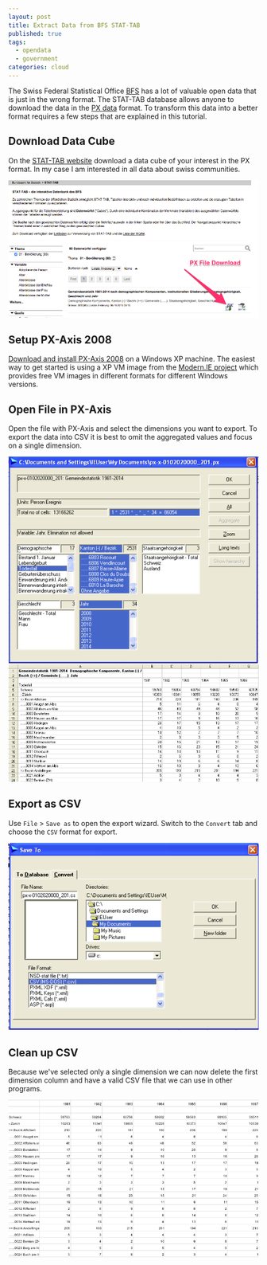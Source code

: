 ```yaml
---
layout: post
title: Extract Data from BFS STAT-TAB
published: true
tags:
  - opendata
  - government
categories: cloud
---
```


The Swiss Federal Statistical Office [BFS](http://www.bfs.admin.ch/) has a lot of valuable open data
that is just in the wrong format. The STAT-TAB database allows anyone to download the data in the
[PX data](http://www.scb.se/sv_/PC-Axis/Programs/PX-Web/) format.
To transform this data into a better format requires a few steps that are explained in this tutorial.

## Download Data Cube

On the [STAT-TAB website](https://www.pxweb.bfs.admin.ch/) download a data cube of your interest
in the PX format.  In my case I am interested in all data about swiss communities.

![Download PX File from STAT-TAB website](/media/download_px_stattab.png)

## Setup PX-Axis 2008

[Download and install PX-Axis 2008](http://www.scb.se/sv_/PC-Axis/Programs/PC-Axis/PC-Axis-2008/) on a
Windows XP machine.
The easiest way to get started is using a XP VM image from the [Modern.IE project](https://dev.windows.com/en-us/microsoft-edge/tools/vms/) which provides free VM images in different formats for different Windows versions.

## Open File in PX-Axis

Open the file with PX-Axis and select the dimensions you want to export.
To export the data into CSV it is best to omit the aggregated values and
focus on a single dimension.

![Open file with PX-Axis](/media/focus_single_dimension.png)
![View of file in PX-Axis](/media/single_dimension_px_axis.png)

## Export as CSV

Use `File` > `Save as` to open the export wizard. Switch to the `Convert` tab and choose the `CSV` format for export.

![Convert file to CSV in PX-Axis](/media/px_axis_convert_csv.png)

## Clean up CSV

Because we've selected only a single dimension we can now delete the first dimension column
and have a valid CSV file that we can use in other programs.

![Valid CSV file](/media/valid_csv_file.png)
